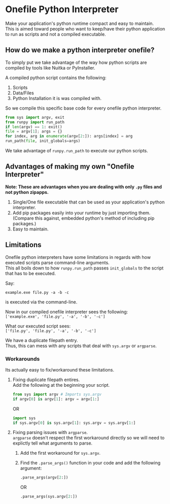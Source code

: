 # Onefile Python Interpreter
Make your application's python runtime compact and easy to maintain.                  
This is aimed toward people who want to keep/have their python application to run as scripts and not a compiled executable.


## How do we make a python interpreter onefile?        

To simply put we take advantage of the way how python scripts are compiled by tools like Nuitka or PyInstaller.        

A compiled python script contains the following:          
1. Scripts
2. Data/Files
3. Python Installation it is was compiled with.          

So we compile this specific base code for every onefile python interpreter.      

```py
from sys import argv, exit
from runpy import run_path
if len(argv) == 1: exit()
file = argv[1]; args = {}
for index, arg in enumerate(argv[2:]): args[index] = arg
run_path(file, init_globals=args)
```
We take advantage of `runpy.run_path` to execute our python scripts.

## Advantages of making my own "Onefile Interpreter"
**Note: These are advantages when you are dealing with only `.py` files and not python zipapps.**

1. Single/One file executable that can be used as your application's python interpreter.         
2. Add pip packages easily into your runtime by just importing them. (Compare this against, embedded python's method of including pip packages.)
3. Easy to maintain.

## Limitations
Onefile python interpreters have some limitations in regards with how executed scripts parse command-line arguments.                        
This all boils down to how `runpy.run_path` passes `init_globals` to the script that has to be executed.

Say:        
```
example.exe file.py -a -b -c
```
is executed via the command-line.

Now in our compiled onefile interpreter sees the following:      
`['example.exe', 'file.py', '-a', '-b', '-c']`        
          
What our executed script sees:         
`['file.py', 'file.py', '-a', '-b', '-c']`      

We have a duplicate filepath entry.            
Thus, this can mess with any scripts that deal with `sys.argv` or `argparse`.       

### Workarounds
Its actually easy to fix/workaround these limitations.

1. Fixing duplicate filepath entires.        
   Add the following at the beginning your script.
   
   ```py
   from sys import argv # Imports sys.argv
   if argv[0] is argv[1]: argv = argv[1:]
   ```
   
   OR
   
   ```py
   import sys
   if sys.argv[0] is sys.argv[1]: sys.argv = sys.argv[1:]
   ```
2. Fixing parsing issues with `argparse`.                  
   `argparse` doesn't respect the first workaround directly so we will need to explictly tell what arguments to parse.
   
   1. Add the first workaround for `sys.argv`.
   2. Find the `.parse_args()` function in your code and add the following argument:
   
      ```py
      .parse_args(argv[2:])
      ```
      OR
      ```py
      .parse_args(sys.argv[2:])
      ```


